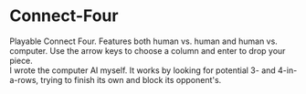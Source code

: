 # Connect-Four
Playable Connect Four. Features both human vs. human and human vs. computer. Use the arrow keys to choose a column and enter to drop your piece.<br>I wrote the computer AI myself. It works by looking for potential 3- and 4-in-a-rows, trying to finish its own and block its opponent's.
